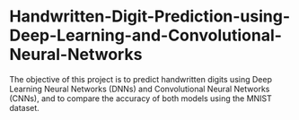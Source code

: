 # Handwritten-Digit-Prediction-using-Deep-Learning-and-Convolutional-Neural-Networks
The objective of this project is to predict handwritten digits using Deep Learning Neural Networks (DNNs) and Convolutional Neural Networks (CNNs), and to compare the accuracy of both models using the MNIST dataset.
